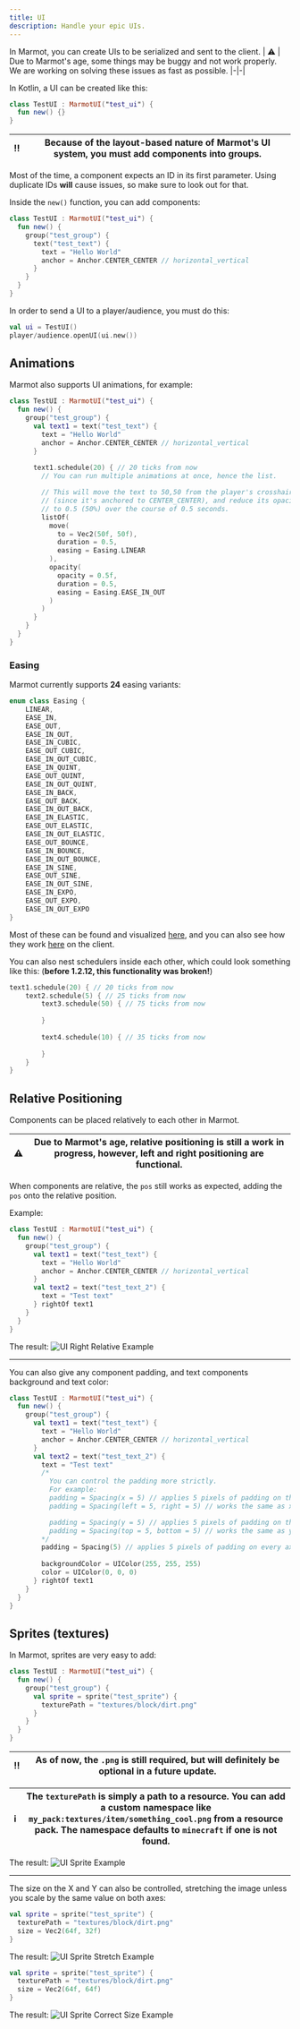 ```yaml
---
title: UI
description: Handle your epic UIs.
---
```


In Marmot, you can create UIs to be serialized and sent to the client.
| ⚠️ | Due to Marmot's age, some things may be buggy and not work properly. We are working on solving these issues as fast as possible.
|-|-|

In Kotlin, a UI can be created like this:
```kt
class TestUI : MarmotUI("test_ui") {
  fun new() {}
}
```
| ‼️ | Because of the layout-based nature of Marmot's UI system, you must add components into groups. |
|----|------------------------------------------------------------------------------------------------|

Most of the time, a component expects an ID in its first parameter.
Using duplicate IDs **will** cause issues, so make sure to look out for that.

Inside the `new()` function, you can add components:
```kt
class TestUI : MarmotUI("test_ui") {
  fun new() {
    group("test_group") {
      text("test_text") {
        text = "Hello World"
        anchor = Anchor.CENTER_CENTER // horizontal_vertical
      }
    }
  }
}
```

In order to send a UI to a player/audience, you must do this:
```kt
val ui = TestUI()
player/audience.openUI(ui.new())
```

## Animations

Marmot also supports UI animations, for example:
```kt
class TestUI : MarmotUI("test_ui") {
  fun new() {
    group("test_group") {
      val text1 = text("test_text") {
        text = "Hello World"
        anchor = Anchor.CENTER_CENTER // horizontal_vertical
      }
      
      text1.schedule(20) { // 20 ticks from now
        // You can run multiple animations at once, hence the list.

        // This will move the text to 50,50 from the player's crosshair
        // (since it's anchored to CENTER_CENTER), and reduce its opacity
        // to 0.5 (50%) over the course of 0.5 seconds.
        listOf(
          move(
            to = Vec2(50f, 50f),
            duration = 0.5,
            easing = Easing.LINEAR
          ),
          opacity(
            opacity = 0.5f,
            duration = 0.5,
            easing = Easing.EASE_IN_OUT
          )
        )
      }
    }
  }
}
```

### Easing
Marmot currently supports **24** easing variants:

```kt
enum class Easing {
    LINEAR,
    EASE_IN,
    EASE_OUT,
    EASE_IN_OUT,
    EASE_IN_CUBIC,
    EASE_OUT_CUBIC,
    EASE_IN_OUT_CUBIC,
    EASE_IN_QUINT,
    EASE_OUT_QUINT,
    EASE_IN_OUT_QUINT,
    EASE_IN_BACK,
    EASE_OUT_BACK,
    EASE_IN_OUT_BACK,
    EASE_IN_ELASTIC,
    EASE_OUT_ELASTIC,
    EASE_IN_OUT_ELASTIC,
    EASE_OUT_BOUNCE,
    EASE_IN_BOUNCE,
    EASE_IN_OUT_BOUNCE,
    EASE_IN_SINE,
    EASE_OUT_SINE,
    EASE_IN_OUT_SINE,
    EASE_IN_EXPO,
    EASE_OUT_EXPO,
    EASE_IN_OUT_EXPO
}
```

Most of these can be found and visualized [here](https://easings.net/), and you can also see how they work [here](https://github.com/zNotChill/marmot/blob/b42b2780c162fe57dccfa7c76954669d617a0497/mod/src/client/kotlin/me/znotchill/marmot/client/ui/UIRenderer.kt#L170) on the client.

You can also nest schedulers inside each other, which could look something like this: (**before 1.2.12, this functionality was broken!**)
```kt
text1.schedule(20) { // 20 ticks from now
    text2.schedule(5) { // 25 ticks from now
        text3.schedule(50) { // 75 ticks from now
            
        }
        
        text4.schedule(10) { // 35 ticks from now
            
        }
    }
}
```

## Relative Positioning

Components can be placed relatively to each other in Marmot.

| ⚠️ | Due to Marmot's age, relative positioning is still a work in progress, however, left and right positioning are functional. |
|----|----------------------------------------------------------------------------------------------------------------------------|

When components are relative, the `pos` still works as expected, adding the `pos` onto the relative position.

Example:
```kt
class TestUI : MarmotUI("test_ui") {
  fun new() {
    group("test_group") {
      val text1 = text("test_text") {
        text = "Hello World"
        anchor = Anchor.CENTER_CENTER // horizontal_vertical
      }
      val text2 = text("test_text_2") {
        text = "Test text"
      } rightOf text1
    }
  }
}
```

The result:
![UI Right Relative Example](ui_right_relative_example.png)

------

You can also give any component padding, and text components background and text color:

```kt
class TestUI : MarmotUI("test_ui") {
  fun new() {
    group("test_group") {
      val text1 = text("test_text") {
        text = "Hello World"
        anchor = Anchor.CENTER_CENTER // horizontal_vertical
      }
      val text2 = text("test_text_2") {
        text = "Test text"
        /* 
          You can control the padding more strictly.
          For example:
          padding = Spacing(x = 5) // applies 5 pixels of padding on the left and right
          padding = Spacing(left = 5, right = 5) // works the same as x = 5

          padding = Spacing(y = 5) // applies 5 pixels of padding on the top and bottom
          padding = Spacing(top = 5, bottom = 5) // works the same as y = 5
        */
        padding = Spacing(5) // applies 5 pixels of padding on every axis
        
        backgroundColor = UIColor(255, 255, 255)
        color = UIColor(0, 0, 0)
      } rightOf text1
    }
  }
}
```

## Sprites (textures)

In Marmot, sprites are very easy to add:
```kt
class TestUI : MarmotUI("test_ui") {
  fun new() {
    group("test_group") {
      val sprite = sprite("test_sprite") {
        texturePath = "textures/block/dirt.png"
      }
    }
  }
}
```
| ‼️ | As of now, the `.png` is still required, but will definitely be optional in a future update. |
|----|----------------------------------------------------------------------------------------------|

| ℹ️ | The `texturePath` is simply a path to a resource. You can add a custom namespace like `my_pack:textures/item/something_cool.png` from a resource pack. The namespace defaults to `minecraft` if one is not found. |
|----|-------------------------------------------------------------------------------------------------------------------------------------------------------------------------------------------------------------------|

The result:
![UI Sprite Example](ui_sprite_example.png)

------

The size on the X and Y can also be controlled, stretching the image unless you scale by the same value on both axes:
```kt
val sprite = sprite("test_sprite") {
  texturePath = "textures/block/dirt.png"
  size = Vec2(64f, 32f)
}
```

The result:
![UI Sprite Stretch Example](ui_sprite_stretch_example.png)

```kt
val sprite = sprite("test_sprite") {
  texturePath = "textures/block/dirt.png"
  size = Vec2(64f, 64f)
}
```

The result:
![UI Sprite Correct Size Example](ui_sprite_correct_size_example.png)